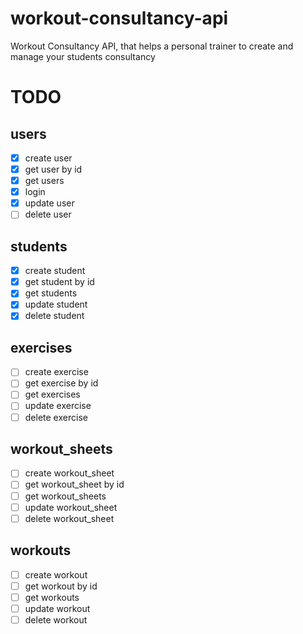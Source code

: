 # workout-consultancy-api
Workout Consultancy API, that helps a personal trainer to create and manage your students consultancy

# TODO

## users

- [x] create user
- [x] get user by id
- [x] get users
- [x] login
- [x] update user
- [ ] delete user

## students

- [x] create student
- [x] get student by id
- [x] get students
- [x] update student
- [x] delete student

## exercises

- [ ] create exercise
- [ ] get exercise by id
- [ ] get exercises
- [ ] update exercise
- [ ] delete exercise

## workout_sheets

- [ ] create workout_sheet
- [ ] get workout_sheet by id
- [ ] get workout_sheets
- [ ] update workout_sheet
- [ ] delete workout_sheet

## workouts

- [ ] create workout
- [ ] get workout by id
- [ ] get workouts
- [ ] update workout
- [ ] delete workout
